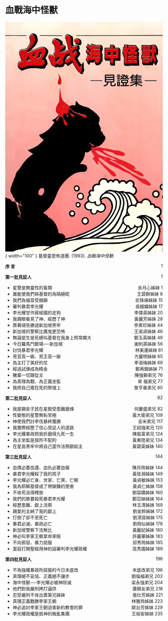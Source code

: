 # 血戰海中怪獸
![](../images/cover/血戰海中怪獸.webp){ width="100" }
基督靈恩佈道團. (1993). *血戰海中怪獸*.

**序 言** <span style="float: right;">1</span>

**第一批見証人** <span style="float: right;">1</span>

* 星警是無靈性的畜類 <span style="float: right;">余月心姊妹 1</span>
* 誰能使我們與基督的為隔絕昵 <span style="float: right;">王碧群姊妹 8</span>
* 我們為福音受捆鎖 <span style="float: right;">俞珠俤姊妹 15</span>
* 審判暴君李光耀 <span style="float: right;">吳娥媚姊妹 17</span>
* 李光耀甘作蔣經國的走狗 <span style="float: right;">李偉英姊妹 20</span>
* 我親眼看見了神、經歷了神 <span style="float: right;">黃麗芳姊妹 28</span>
* 靠著禱告勝過新加坡黑牢 <span style="float: right;">李素珍姊妹 44</span>
* 新加坡的警察比魔鬼更恐怖 <span style="float: right;">王淑貞姊妹 46</span>
* 無論是生是死總叫基督在我身上照常顯大 <span style="float: right;">鄭玉英姊妹 49</span>
* 今日羅馬鬥獸場──新加坡 <span style="float: right;">謝則英姊妹 56</span>
* 討伐暴君李光耀 <span style="float: right;">林美蓮姊妹 61</span>
* 見官高一級、見王高一級 <span style="float: right;">方麗明姊妹 65</span>
* 為主打了美好的仗 <span style="float: right;">李淑梅姊妹 69</span>
* 經過試煉成為精金 <span style="float: right;">鄭再錦姊妹 71</span>
* 撇棄一切跟從主 <span style="float: right;">陳強獅弟兄 76</span>
* 為真理為戰、為正義坐監 <span style="float: right;">來  福弟兄 77</span>
* 我把自己擺在死的祭壇上 <span style="float: right;">詹亨豪弟兄 80</span>

**第二批見証人** <span style="float: right;">82</span>

* 我是錫安子民在星飽受患難磨煉 <span style="float: right;">何慶盛弟兄 82</span>
* 性變態的星警無恥至極 <span style="float: right;">黃大衛弟兄 109</span>
* 神使我們討李伐暴終獲勝 <span style="float: right;">吉米弟兄 117</span>
* 我實際經歷了信心見証人的道路 <span style="float: right;">王紹強弟兄 120</span>
* 李光耀暴政把我折磨得九死一生 <span style="float: right;">陳振富弟兄 124</span>
* 為主坐監是我所不配的 <span style="float: right;">黃東陞弟兄 134</span>
* 在星島黑牢中將自己當作活祭獻給主 <span style="float: right;">黃碧英姊妹 140</span>

**第三批見証人** <span style="float: right;">144</span>

* 血債必要血還、血仇必要血報 <span style="float: right;">陳月玲姊妹 144</span>
* 暴君李光耀殺了我的孩子 <span style="float: right;">黃玫淵姊妹 149</span>
* 李光耀必亡身、世家、亡黨、亡朝 <span style="float: right;">黃貞敏姊妹 153</span>
* 我為耶穌基督成了帶鎖鍊的使者 <span style="float: right;">黃貞仁姊妹 158</span>
* 不肯苟且得釋放 <span style="float: right;">劉容嬌姊妹 160</span>
* 我們的歌要殺死暴君李光耀 <span style="float: right;">鄭亞妹姊妹 164</span>
* 經歷患難、獻上活祭 <span style="float: right;">林玉清姊妹 169</span>
* 親愛的主納了我的獻上 <span style="float: right;">劉金鈴姊妹 172</span>
* 打倒了卻不至死亡 <span style="float: right;">劉清容姊妹 175</span>
* 暴君必滅、暴政必亡 <span style="float: right;">劉飛仙姊妹 178</span>
* 新加坡警察下流無比 <span style="float: right;">黃麗妃姊妹 180</span>
* 神必叫李家王朝拿命來賠 <span style="float: right;">許麗華姊妹 183</span>
* 不向邪惡、暴力屈服 <span style="float: right;">邱秀玲姊妹 185</span>
* 當庭打開聖經用神的話審判李光耀政權 <span style="float: right;">高秀園姊妹 189</span>

**第四批見証人** <span style="float: right;">196</span>

* 不為強權暴政所屈服的今日末底改 <span style="float: right;">末底改弟兄 196</span>
* 真理絕不妥協、正義絕不讓步 <span style="float: right;">劉倫福弟兄 202</span>
* 海中怪獸──李光耀必被神除滅 <span style="float: right;">梁永強弟兄 204</span>
* 他們對我嚴刑拷打逼供 <span style="float: right;">蕭錦友弟兄 218</span>
* 忍受嚴刑不肯出賣第兄姊妹 <span style="float: right;">張仕芳姊妹 221</span>
* 真理正義戰勝李家王朝 <span style="float: right;">林雅玲姊妹 223</span>
* 神必追討李家王朝迫害新約教會的罪 <span style="float: right;">歐台芳姊妹 229</span>
* 李光耀政權是抵神的叛亂集團 <span style="float: right;">王裕安姊妹 235</span>

